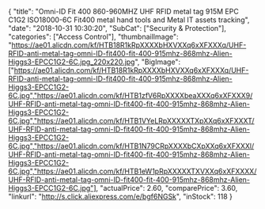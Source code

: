{
	"title": "Omni-ID Fit 400 860-960MHZ UHF RFID metal tag 915M EPC C1G2 ISO18000-6C Fit400 metal hand tools and Metal IT assets tracking",
	"date": "2018-10-31 10:30:20",
	"SubCat": ["Security & Protection"],
	"categories": ["Access Control"],
	"thumbnailImage": "https://ae01.alicdn.com/kf/HTB18R1kRpXXXXbHXVXXq6xXFXXXq/UHF-RFID-anti-metal-tag-omni-ID-fit400-fit-400-915mhz-868mhz-Alien-Higgs3-EPCC1G2-6C.jpg_220x220.jpg",
	"BigImage": ["https://ae01.alicdn.com/kf/HTB18R1kRpXXXXbHXVXXq6xXFXXXq/UHF-RFID-anti-metal-tag-omni-ID-fit400-fit-400-915mhz-868mhz-Alien-Higgs3-EPCC1G2-6C.jpg","https://ae01.alicdn.com/kf/HTB1zfV6RpXXXXbeaXXXq6xXFXXX9/UHF-RFID-anti-metal-tag-omni-ID-fit400-fit-400-915mhz-868mhz-Alien-Higgs3-EPCC1G2-6C.jpg","https://ae01.alicdn.com/kf/HTB1VYeLRpXXXXXTXpXXq6xXFXXXT/UHF-RFID-anti-metal-tag-omni-ID-fit400-fit-400-915mhz-868mhz-Alien-Higgs3-EPCC1G2-6C.jpg","https://ae01.alicdn.com/kf/HTB1N79CRpXXXXbCXpXXq6xXFXXXl/UHF-RFID-anti-metal-tag-omni-ID-fit400-fit-400-915mhz-868mhz-Alien-Higgs3-EPCC1G2-6C.jpg","https://ae01.alicdn.com/kf/HTB1eW1pRpXXXXXTXVXXq6xXFXXXX/UHF-RFID-anti-metal-tag-omni-ID-fit400-fit-400-915mhz-868mhz-Alien-Higgs3-EPCC1G2-6C.jpg"],
	"actualPrice": 2.60,
	"comparePrice": 3.60,
	"linkurl": "http://s.click.aliexpress.com/e/bgf6NGSk",
	"inStock": 118
}
